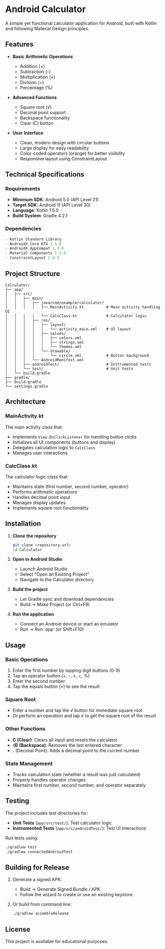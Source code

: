 # Android Calculator

A simple yet functional calculator application for Android, built with Kotlin and following Material Design principles.

## Features

- **Basic Arithmetic Operations**
  - Addition (+)
  - Subtraction (-)
  - Multiplication (×)
  - Division (÷)
  - Percentage (%)

- **Advanced Functions**
  - Square root (√)
  - Decimal point support
  - Backspace functionality
  - Clear (C) button

- **User Interface**
  - Clean, modern design with circular buttons
  - Large display for easy readability
  - Color-coded operators (orange) for better visibility
  - Responsive layout using ConstraintLayout

## Technical Specifications

### Requirements

- **Minimum SDK**: Android 5.0 (API Level 21)
- **Target SDK**: Android 11 (API Level 30)
- **Language**: Kotlin 1.5.0
- **Build System**: Gradle 4.2.1

### Dependencies

```gradle
- Kotlin Standard Library
- AndroidX Core KTX 1.5.0
- AndroidX AppCompat 1.3.0
- Material Components 1.3.0
- ConstraintLayout 2.0.4
```

## Project Structure

```
Calculator/
├── app/
│   ├── src/
│   │   ├── main/
│   │   │   ├── java/com/example/calculator/
│   │   │   │   ├── MainActivity.kt          # Main activity handling UI
│   │   │   │   └── CalcClass.kt             # Calculator logic
│   │   │   ├── res/
│   │   │   │   ├── layout/
│   │   │   │   │   └── activity_main.xml    # UI layout
│   │   │   │   ├── values/
│   │   │   │   │   ├── colors.xml
│   │   │   │   │   ├── strings.xml
│   │   │   │   │   └── themes.xml
│   │   │   │   └── drawable/
│   │   │   │       └── circle.xml           # Button background
│   │   │   └── AndroidManifest.xml
│   │   ├── androidTest/                     # Instrumented tests
│   │   └── test/                            # Unit tests
│   └── build.gradle
├── gradle/
├── build.gradle
└── settings.gradle
```

## Architecture

### MainActivity.kt
The main activity class that:
- Implements `View.OnClickListener` for handling button clicks
- Initializes all UI components (buttons and display)
- Delegates calculation logic to `CalcClass`
- Manages user interactions

### CalcClass.kt
The calculator logic class that:
- Maintains state (first number, second number, operator)
- Performs arithmetic operations
- Handles decimal point input
- Manages display updates
- Implements square root functionality

## Installation

1. **Clone the repository**
   ```bash
   git clone <repository-url>
   cd Calculator
   ```

2. **Open in Android Studio**
   - Launch Android Studio
   - Select "Open an Existing Project"
   - Navigate to the Calculator directory

3. **Build the project**
   - Let Gradle sync and download dependencies
   - Build → Make Project (or Ctrl+F9)

4. **Run the application**
   - Connect an Android device or start an emulator
   - Run → Run 'app' (or Shift+F10)

## Usage

### Basic Operations
1. Enter the first number by tapping digit buttons (0-9)
2. Tap an operator button (+, -, ×, ÷, %)
3. Enter the second number
4. Tap the equals button (=) to see the result

### Square Root
- Enter a number and tap the √ button for immediate square root
- Or perform an operation and tap √ to get the square root of the result

### Other Functions
- **C (Clear)**: Clears all input and resets the calculator
- **⌫ (Backspace)**: Removes the last entered character
- **.** (Decimal Point): Adds a decimal point to the current number

### State Management
- Tracks calculation state (whether a result was just calculated)
- Properly handles operator changes
- Maintains first number, second number, and operator separately

## Testing

The project includes test directories for:
- **Unit Tests** (`app/src/test/`): Test calculator logic
- **Instrumented Tests** (`app/src/androidTest/`): Test UI interactions

Run tests using:
```bash
./gradlew test          
./gradlew connectedAndroidTest 
```

## Building for Release

1. Generate a signed APK:
   - Build → Generate Signed Bundle / APK
   - Follow the wizard to create or use an existing keystore

2. Or build from command line:
   ```bash
   ./gradlew assembleRelease
   ```

## License

This project is available for educational purposes.